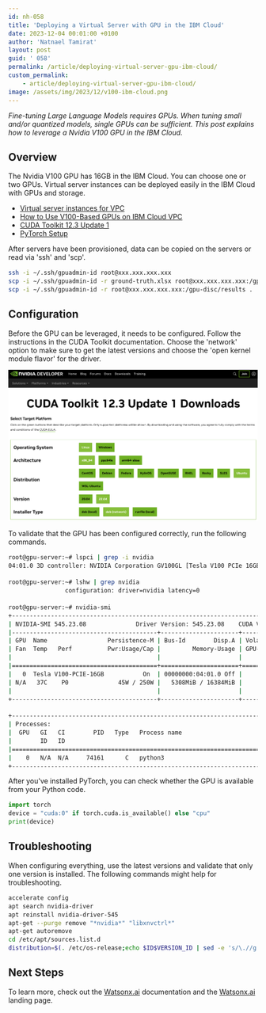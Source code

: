 ```yaml
---
id: nh-058
title: 'Deploying a Virtual Server with GPU in the IBM Cloud'
date: 2023-12-04 00:01:00 +0100
author: 'Natnael Tamirat'
layout: post
guid: ' 058'
permalink: /article/deploying-virtual-server-gpu-ibm-cloud/
custom_permalink:
    - article/deploying-virtual-server-gpu-ibm-cloud/
image: /assets/img/2023/12/v100-ibm-cloud.png
---
```


*Fine-tuning Large Language Models requires GPUs. When tuning small and/or quantized models, single GPUs can be sufficient. This post explains how to leverage a Nvidia V100 GPU in the IBM Cloud.*

## Overview

The Nvidia V100 GPU has 16GB in the IBM Cloud. You can choose one or two GPUs. Virtual server instances can be deployed easily in the IBM Cloud with GPUs and storage.

* [Virtual server instances for VPC](https://cloud.ibm.com/vpc-ext/compute/vs)
* [How to Use V100-Based GPUs on IBM Cloud VPC](https://www.ibm.com/blog/how-to-use-v100-based-gpus-on-ibm-cloud-vpc/)
* [CUDA Toolkit 12.3 Update 1](https://developer.nvidia.com/cuda-downloads?target_os=Linux&target_arch=x86_64&Distribution=Ubuntu&target_version=22.04&target_type=deb_network)
* [PyTorch Setup](https://pytorch.org/get-started/locally/)

After servers have been provisioned, data can be copied on the servers or read via 'ssh' and 'scp'.

```bash
ssh -i ∼/.ssh/gpuadmin-id root@xxx.xxx.xxx.xxx
scp -i ∼/.ssh/gpuadmin-id -r ground-truth.xlsx root@xxx.xxx.xxx.xxx:/gpu-disc/
scp -i ∼/.ssh/gpuadmin-id -r root@xxx.xxx.xxx.xxx:/gpu-disc/results .
```

## Configuration

Before the GPU can be leveraged, it needs to be configured. Follow the instructions in the CUDA Toolkit documentation. Choose the 'network' option to make sure to get the latest versions and choose the 'open kernel module flavor' for the driver.

![image](/assets/img/2023/12/cuda.png)

To validate that the GPU has been configured correctly, run the following commands.

```bash
root@gpu-server:~# lspci | grep -i nvidia
04:01.0 3D controller: NVIDIA Corporation GV100GL [Tesla V100 PCIe 16GB] (rev a1)

root@gpu-server:~# lshw | grep nvidia
                configuration: driver=nvidia latency=0

root@gpu-server:~# nvidia-smi     
+---------------------------------------------------------------------------------------+
| NVIDIA-SMI 545.23.08              Driver Version: 545.23.08    CUDA Version: 12.3     |
|-----------------------------------------+----------------------+----------------------+
| GPU  Name                 Persistence-M | Bus-Id        Disp.A | Volatile Uncorr. ECC |
| Fan  Temp   Perf          Pwr:Usage/Cap |         Memory-Usage | GPU-Util  Compute M. |
|                                         |                      |               MIG M. |
|=========================================+======================+======================|
|   0  Tesla V100-PCIE-16GB           On  | 00000000:04:01.0 Off |                    0 |
| N/A   37C    P0              45W / 250W |   5308MiB / 16384MiB |     22%      Default |
|                                         |                      |                  N/A |
+-----------------------------------------+----------------------+----------------------+
                                                                                         
+---------------------------------------------------------------------------------------+
| Processes:                                                                            |
|  GPU   GI   CI        PID   Type   Process name                            GPU Memory |
|        ID   ID                                                             Usage      |
|=======================================================================================|
|    0   N/A  N/A     74161      C   python3                                    5304MiB |
+---------------------------------------------------------------------------------------+
```

After you've installed PyTorch, you can check whether the GPU is available from your Python code.

```python
import torch
device = "cuda:0" if torch.cuda.is_available() else "cpu"
print(device)
```

## Troubleshooting

When configuring everything, use the latest versions and validate that only one version is installed. The following commands might help for troubleshooting.

```bash
accelerate config
apt search nvidia-driver
apt reinstall nvidia-driver-545
apt-get --purge remove "*nvidia*" "libxnvctrl*"
apt-get autoremove
cd /etc/apt/sources.list.d
distribution=$(. /etc/os-release;echo $ID$VERSION_ID | sed -e 's/\.//g')
```

## Next Steps

To learn more, check out the [Watsonx.ai](https://eu-de.dataplatform.cloud.ibm.com/docs/content/wsj/analyze-data/fm-overview.html?context=wx&audience=wdp) documentation and the [Watsonx.ai](https://www.ibm.com/products/watsonx-ai) landing page.
